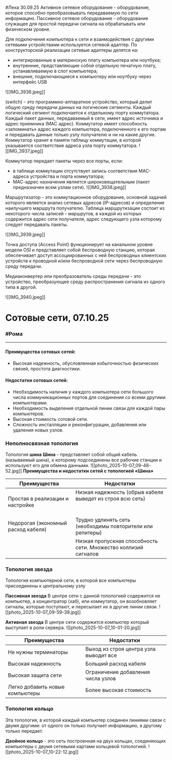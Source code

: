 #Леха 30.09.25
Активное сетевое оборудование - оборудование, которое способно преобразовывать передаваемую по сети информацию.
Пассивное сетевое оборудование - оборудование служащее для простой передачи сигнала на обрабатывать или физическом уровне.

Для подключения компьютера к сети и взаимодействия с другими
сетевыми устройствами используется сетевой адаптер.
По конструкторской реализации сетевые адаптеры делятся на: 
- интегрированные в материнскую плату компьютера или ноутбука;
- внутренние, представляющие собой отдельную печатную плату, устанавливаемую в слот компьютера;
- внешние, подключающиеся к компьютеру или ноутбуку через
интерфейс USB

![[IMG_3936.jpeg]]

(switch) - это программно-аппаратное устройство, который делит общую среду
передачи данных на логические сегменты. Каждый логический сегмент подключается к отдельному порту коммутатора.
Каждый пакет данных, передаваемый в сети, имеет адрес источника и адрес
приемника (МАС адрес). Коммутатор имеет способность «запоминать» адрес
каждого компьютера, подключенного к его портам и передавать данные только
узлу получателю и ни на какие другие. Коммутатор хранит в памяти таблицу
коммутации, в которой указывается соответствие адреса узла порту
коммутатора.
![[IMG_3937.jpeg]]

Коммутатор передает пакеты через все порты, если:
- в таблице коммутации отсутствует запись соответствия МАС-адреса устройства и порта коммутатора;
- МАС-адрес назначения является широковещательным (пакет
предназначен всем узлам сети).
![[IMG_3938.jpeg]]

Маршрутизатор - это коммутационное оборудование, основной задачей которого
является анализ сетевых адресов (IP-адресов) и определение наилучшего маршрута
получателю.
Таблица маршрутизации состоит из некоторого числа записей - маршрутов, в каждой из которых содержится адрес сети получателя, адрес следующего узла которому следует передавать пакеты.

![[IMG_3939.jpeg]]

Точка доступа (Access Point) функционирует на канальном уровне
модели OSI и представляет собой беспроводную станцию, которая
обеспечивает доступ ассоциированных с ней беспроводных клиентских
устройств к проводной и/или беспроводной сети через беспроводную среду
передачи.

Медиаконвертер или преобразователь среды передачи - это
устройство, преобразующее среду распространения сигнала из одного
типа в другой.

![[IMG_3940.jpeg]]

# Сотовые сети, 07.10.25
### #Рома 
---
#### Преимущества сотовых сетей:
- Высокая надежность, обусловленная избыточностью физических связей, простота диагностики.

#### Недостатки сотовых сетей:
- Необходимость наличия у каждого компьютера сети большого числа коммуникационных портов для соединения со всеми другими компьютерами.
- Необходимость выделения отдельной линии связи для каждой пары компьютеров.
- Высокая стоимость сотовой сети.
- Сложность инсталляции и реконфигурации, добавления или удаления новых узлов.

### Неполносвязная топология
Топология **шина**
**Шина** - представляет собой общий кабель (называемый шина), к которому подсоединены все рабочие станции и используют его для обмена данными.
![[photo_2025-10-07_09-48-52.jpg]]
**Преимущества и недостатки сетей с топологией «Шина»**

| Преимущества                        | Недостатки                                                             |
| ----------------------------------- | ---------------------------------------------------------------------- |
| Простая в реализации и настройке    | Низкая надежность (обрыв кабеля выведет из строя всю сеть)<br><br><br> |
| Недорогая (экономный расход кабеля) | Трудно удлинять сеть (необходимы повторители или репитеры)             |
|                                     | Низкая пропускная способность сети. Множество коллизий сигналов        |
### Топология звезда

Топология компьютерной сети, в которой все компьютеры присоединены к центральному узлу

**Пассивная звезда**
В центре сети с данной топологией содержится не компьютер, а концентратор (хаб), или коммутатор, он возобновляет сигналы, которые поступают, и пересылает их в другие линии связи.
![[photo_2025-10-07_09-59-39.jpg]]

**Активная звезда** 
В центре сети содержится компьютер который выступает в роли сервера.
![[photo_2025-10-07_10-01-20.jpg]]


| Преимущества                    | Недостатки                             |
| ------------------------------- | -------------------------------------- |
| Не нужны терминаторы            | Выход из строя центра узла выводит все |
| Высокая надежность              | Больший расход кабеля                  |
| Высокая защита сети             | Ограничение добавления числа узлов     |
| Легко добавить новые компьютеры | Более высокая стоимость                |

### Топология кольцо
Эта топология, в которой каждый компьютер соединен линиями связи с двумя другими: от одного он только получает информацию, а другому только передает.

**Двойное кольцо** - это сеть построенная на двух кольцах, соединяющих компьютеры с двумя сетевыми картами кольцевой топологией.
![[photo_2025-10-07_10-22-12.jpg]]
